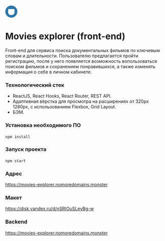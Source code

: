 [![Дого проекта](src/images/logo.png)](https://movies-explorer.nomoredomains.monster)
# **Movies explorer (front-end)**

Front-end для сервиса поиска документальных фильмов по ключевым словам и длительности. Пользователю предлагается пройти регистрацию, после у него появляется возможность вопользоваться поиском фильмов и сохранением понравившихся, а также изменять информация о себе в личном кабинете.

### Технологический стек

- ReactJS, React Hooks, React Router, REST API.
- Адаптивная вёрстка для просмотра на расширениях от 320px 1280px, с использованием Flexbox, Grid Layout.
- БЭМ.

### Установка необходимого ПО

```npm install```

### Запуск проекта

```npm start```

### Адрес

https://movies-explorer.nomoredomains.monster

### Макет

 https://disk.yandex.ru/d/nSRIOuSLeyBg-w

### Backend

https://movies-explorer.nomoredomains.monster
